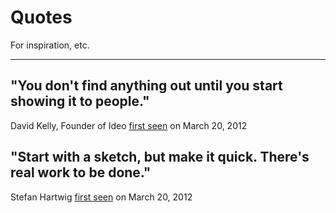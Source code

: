 # Quotes
For inspiration, etc.

***

## "You don't find anything out until you start showing it to people."
David Kelly, Founder of Ideo
[first seen](http://www.newfangled.com/your_ego_is_a_bad_designer) on March 20, 2012

## "Start with a sketch, but make it quick. There's real work to be done."
Stefan Hartwig
[first seen](https://twitter.com/#!/shawnweston/status/182208599328686081) on March 20, 2012